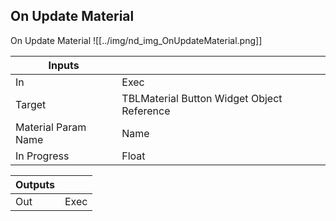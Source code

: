 ## On Update Material
On Update Material
![[../img/nd_img_OnUpdateMaterial.png]]

|Inputs||
|--|--|
| In | Exec |
| Target | TBLMaterial Button Widget Object Reference |
| Material Param Name | Name |
| In Progress | Float |

|Outputs||
|--|--|
| Out | Exec |
